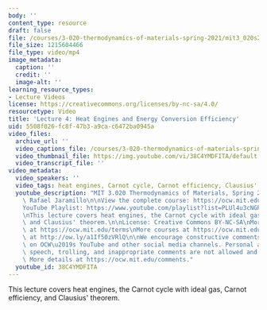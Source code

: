 ```yaml
---
body: ''
content_type: resource
draft: false
file: /courses/3-020-thermodynamics-of-materials-spring-2021/mit3_020s21_lecture_04_1080p_v2_360p_16_9.mp4
file_size: 1215604466
file_type: video/mp4
image_metadata:
  caption: ''
  credit: ''
  image-alt: ''
learning_resource_types:
- Lecture Videos
license: https://creativecommons.org/licenses/by-nc-sa/4.0/
resourcetype: Video
title: 'Lecture 4: Heat Engines and Energy Conversion Efficiency'
uid: 5508f026-fc8f-47b3-a9ca-c6472ba0945a
video_files:
  archive_url: ''
  video_captions_file: /courses/3-020-thermodynamics-of-materials-spring-2021/mit3_020s21_lecture_04_1080p_v2_captions.vtt
  video_thumbnail_file: https://img.youtube.com/vi/38C4YMDFITA/default.jpg
  video_transcript_file: ''
video_metadata:
  video_speakers: ''
  video_tags: heat engines, Carnot cycle, Carnot efficiency, Clausius' theorem
  youtube_description: "MIT 3.020 Thermodynamics of Materials, Spring 2021\nInstructor:\
    \ Rafael Jaramillo\n\nView the complete course: https://ocw.mit.edu/sites/3020-thermodynamics-of-materials/\n\
    YouTube Playlist: https://www.youtube.com/playlist?list=PLUl4u3cNGP61g-yRbJz4ghFPJLiok1HxX\n\
    \nThis lecture covers heat engines, the Carnot cycle with ideal gas, Carnot efficiency,\
    \ and Clausius' theorem.\n\nLicense: Creative Commons BY-NC-SA\nMore information\
    \ at https://ocw.mit.edu/terms\nMore courses at https://ocw.mit.edu\nSupport OCW\
    \ at http://ow.ly/a1If50zVRlQ\n\nWe encourage constructive comments and discussion\
    \ on OCW\u2019s YouTube and other social media channels. Personal attacks, hate\
    \ speech, trolling, and inappropriate comments are not allowed and may be removed.\
    \ More details at https://ocw.mit.edu/comments."
  youtube_id: 38C4YMDFITA
---
```

This lecture covers heat engines, the Carnot cycle with ideal gas, Carnot efficiency, and Clausius' theorem.